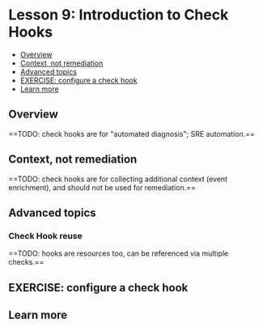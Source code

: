 # Lesson 9: Introduction to Check Hooks 

- [Overview](#overview)
- [Context, not remediation](#context-not-remediation)
- [Advanced topics](#advanced-topics)
- [EXERCISE: configure a check hook](#exercise-configure-a-check-hook)
- [Learn more](#learn-more)

## Overview 

==TODO: check hooks are for "automated diagnosis"; SRE automation.== 

## Context, not remediation 

==TODO: check hooks are for collecting additional context (event enrichment), and should not be used for remediation.== 

## Advanced topics 

### Check Hook reuse 

==TODO: hooks are resources too, can be referenced via multiple checks.== 

## EXERCISE: configure a check hook 

## Learn more
